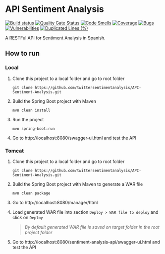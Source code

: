 # API Sentiment Analysis
[![Build status](https://travis-ci.com/ariadnadearriba/API-Sentiment-Analysis.svg?branch=staging)](https://travis-ci.com/ariadnadearriba/API-Sentiment-Analysis)
[![Quality Gate Status](https://sonarcloud.io/api/project_badges/measure?project=ariadnadearriba_API-Sentiment-Analysis&metric=alert_status)](https://sonarcloud.io/dashboard?id=ariadnadearriba_API-Sentiment-Analysis)
[![Code Smells](https://sonarcloud.io/api/project_badges/measure?project=ariadnadearriba_API-Sentiment-Analysis&metric=code_smells)](https://sonarcloud.io/dashboard?id=ariadnadearriba_API-Sentiment-Analysis)
[![Coverage](https://sonarcloud.io/api/project_badges/measure?project=ariadnadearriba_API-Sentiment-Analysis&metric=coverage)](https://sonarcloud.io/dashboard?id=ariadnadearriba_API-Sentiment-Analysis)
[![Bugs](https://sonarcloud.io/api/project_badges/measure?project=ariadnadearriba_API-Sentiment-Analysis&metric=bugs)](https://sonarcloud.io/dashboard?id=ariadnadearriba_API-Sentiment-Analysis)
[![Vulnerabilities](https://sonarcloud.io/api/project_badges/measure?project=ariadnadearriba_API-Sentiment-Analysis&metric=vulnerabilities)](https://sonarcloud.io/dashboard?id=ariadnadearriba_API-Sentiment-Analysis)
[![Duplicated Lines (%)](https://sonarcloud.io/api/project_badges/measure?project=ariadnadearriba_API-Sentiment-Analysis&metric=duplicated_lines_density)](https://sonarcloud.io/dashboard?id=ariadnadearriba_API-Sentiment-Analysis)

A RESTFul API for Sentiment Analysis in Spanish.

## How to run 
### Local
1. Clone this project to a local folder and go to root folder

   `git clone https://github.com/twittersentimentanalysis/API-Sentiment-Analysis.git`

2. Build the Spring Boot project with Maven

    `mvn clean install`
    
3. Run the project

    `mvn spring-boot:run`
    
4. Go to http://localhost:8080/swagger-ui.html and test the API


### Tomcat
1. Clone this project to a local folder and go to root folder

   `git clone https://github.com/twittersentimentanalysis/API-Sentiment-Analysis.git`

2. Build the Spring Boot project with Maven to generate a WAR file

    `mvn clean package`
    
3. Go to http://localhost:8080/manager/html

4. Load generated WAR file into section `Deploy > WAR file to deploy` and click on `Deploy`

    > *By default generated WAR file is saved on target folder in the root project folder*

5. Go to http://localhost:8080/sentiment-analysis-api/swagger-ui.html and test the API